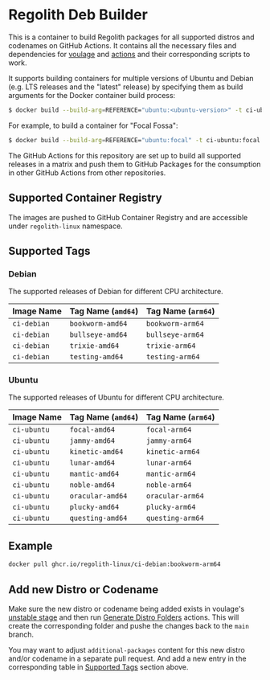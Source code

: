 # Regolith Deb Builder

This is a container to build Regolith packages for all supported distros and
codenames on GitHub Actions. It contains all the necessary files and dependencies
for [voulage] and [actions] and their corresponding scripts to work.

It supports building containers for multiple versions of Ubuntu and Debian (e.g.
LTS releases and the "latest" release) by specifying them as build arguments for
the Docker container build process:

```bash
$ docker build --build-arg=REFERENCE="ubuntu:<ubuntu-version>" -t ci-ubuntu:<ubuntu-version> .
```

For example, to build a container for "Focal Fossa":

```bash
$ docker build --build-arg=REFERENCE="ubuntu:focal" -t ci-ubuntu:focal .
```

The GitHub Actions for this repository are set up to build all supported releases
in a matrix and push them to GitHub Packages for the consumption in other GitHub
Actions from other repositories.

## Supported Container Registry

The images are pushed to GitHub Container Registry and are accessible under
`regolith-linux` namespace.

## Supported Tags

### Debian

The supported releases of Debian for different CPU architecture.

| Image Name  | Tag Name (`amd64`) | Tag Name (`arm64`) |
|:------------|:-------------------|--------------------|
| `ci-debian` | `bookworm-amd64`   | `bookworm-arm64`   |
| `ci-debian` | `bullseye-amd64`   | `bullseye-arm64`   |
| `ci-debian` | `trixie-amd64`     | `trixie-arm64`     |
| `ci-debian` | `testing-amd64`    | `testing-arm64`    |

### Ubuntu

The supported releases of Ubuntu for different CPU architecture.

| Image Name  | Tag Name (`amd64`) | Tag Name (`arm64`) |
|:------------|:-------------------|--------------------|
| `ci-ubuntu` | `focal-amd64`      | `focal-arm64`      |
| `ci-ubuntu` | `jammy-amd64`      | `jammy-arm64`      |
| `ci-ubuntu` | `kinetic-amd64`    | `kinetic-arm64`    |
| `ci-ubuntu` | `lunar-amd64`      | `lunar-arm64`      |
| `ci-ubuntu` | `mantic-amd64`     | `mantic-arm64`     |
| `ci-ubuntu` | `noble-amd64`      | `noble-arm64`      |
| `ci-ubuntu` | `oracular-amd64`   | `oracular-arm64`   |
| `ci-ubuntu` | `plucky-amd64`     | `plucky-arm64`     |
| `ci-ubuntu` | `questing-amd64`   | `questing-arm64`   |

## Example

```bash
docker pull ghcr.io/regolith-linux/ci-debian:bookworm-arm64
```

## Add new Distro or Codename

Make sure the new distro or codename being added exists in voulage's
[unstable stage][unstable-stage] and then run [Generate Distro Folders]
actions. This will create the corresponding folder and pushe the changes back
to the `main` branch.

You may want to adjust `additional-packages` content for this new distro and/or
codename in a separate pull request. And add a new entry in the corresponding
table in [Supported Tags](#supported-tags) section above.

[voulage]: https://github.com/regolith-linux/voulage
[actions]: https://github.com/regolith-linux/actions
[unstable-stage]: https://github.com/regolith-linux/voulage/tree/main/stage/unstable
[Generate Distro Folders]: https://github.com/regolith-linux/ci-images/actions/workflows/generate.yml
